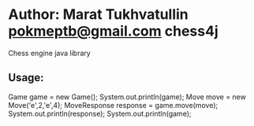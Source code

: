 Author: Marat Tukhvatullin <pokmeptb@gmail.com>
chess4j
=======

Chess engine java library

Usage:
-------
Game game = new Game();
System.out.println(game);
Move move = new Move('e',2,'e',4);
MoveResponse response = game.move(move);
System.out.println(response);
System.out.println(game);
